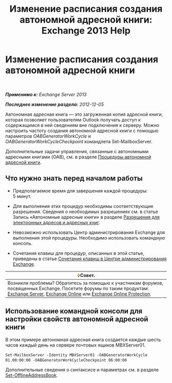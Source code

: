 ﻿---
title: 'Изменение расписания создания автономной адресной книги: Exchange 2013 Help'
TOCTitle: Изменение расписания создания автономной адресной книги
ms:assetid: d2b4d527-311e-442d-9f1f-54fac8371b80
ms:mtpsurl: https://technet.microsoft.com/ru-ru/library/Bb124719(v=EXCHG.150)
ms:contentKeyID: 50489136
ms.date: 05/22/2018
mtps_version: v=EXCHG.150
f1_keywords:
- Microsoft.Exchange.Management.SnapIn.Esm.OrganizationConfiguration.Mailbox.OfflineAddressBookGeneralPage
ms.translationtype: MT
---

# Изменение расписания создания автономной адресной книги

 

_**Применимо к:** Exchange Server 2013_

_**Последнее изменение раздела:** 2012-12-05_

Автономная адресная книга — это загруженная копия адресной книги, которая позволяет пользователям Outlook получать доступ к содержащимся в ней сведениям вне подключения к серверу. Можно настроить частоту создания автономной адресной книги с помощью параметров *OABGeneratorWorkCycle* и *OABGeneratorWorkCycleCheckpoint* командлета Set-MailboxServer.

Дополнительные задачи управления, связанные с автономными адресными книгами (OAB), см. в разделе [Процедуры автономной адресной книги](offline-address-book-procedures-exchange-2013-help.md).

## Что нужно знать перед началом работы

  - Предполагаемое время для завершения каждой процедуры: 5 минут.

  - Для выполнения этих процедур необходимы соответствующие разрешения. Сведения о необходимых разрешениях см. в статье Запись «Автономные адресные книги» в разделе [Разрешения для электронных адресов и адресных книг](email-address-and-address-book-permissions-exchange-2013-help.md).

  - Невозможно использовать Центр администрирования Exchange для выполнения этой процедуры. Необходимо использовать командную консоль.

  - Сочетания клавиш для процедур, описанных в этой статье, приведены в статье [Сочетания клавиш в Центре администрирования Exchange](keyboard-shortcuts-in-the-exchange-admin-center-exchange-online-protection-help.md).

<table>
<thead>
<tr class="header">
<th><img src="images/Bb124558.tip(EXCHG.150).gif" title="Совет" alt="Совет" />Совет.</th>
</tr>
</thead>
<tbody>
<tr class="odd">
<td>Возникли проблемы? Обратитесь за помощью к участникам форумов, посвященных Exchange. Посетите форумы по таким продуктам: <a href="https://go.microsoft.com/fwlink/p/?linkid=60612">Exchange Server</a>, <a href="https://go.microsoft.com/fwlink/p/?linkid=267542">Exchange Online</a> или <a href="https://go.microsoft.com/fwlink/p/?linkid=285351">Exchange Online Protection</a>.</td>
</tr>
</tbody>
</table>


## Использование командной консоли для настройки свойств автономной адресной книги

В этом примере автономная адресная книга создается каждые шесть часов каждый день на сервере почтовых ящиков MBXServer01.

    Set-MailboxServer -Identity MBXServer01 -OABGeneratorWorkCycle 01.00:00:00 -OABGeneratorWorkCycleCheckpoint 06:00:00 

Дополнительные сведения о синтаксисе и параметрах см. в разделе [Set-OfflineAddressBook](https://technet.microsoft.com/ru-ru/library/aa996330\(v=exchg.150\)).

